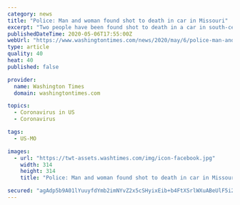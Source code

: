 ```yaml
---
category: news
title: "Police: Man and woman found shot to death in car in Missouri"
excerpt: "Two people have been found shot to death in a car in south-central Missouri’s West Plains near the Arkansas border, police there said."
publishedDateTime: 2020-05-06T17:55:00Z
webUrl: "https://www.washingtontimes.com/news/2020/may/6/police-man-and-woman-found-shot-to-death-in-car-in/"
type: article
quality: 40
heat: 40
published: false

provider:
  name: Washington Times
  domain: washingtontimes.com

topics:
  - Coronavirus in US
  - Coronavirus

tags:
  - US-MO

images:
  - url: "https://twt-assets.washtimes.com/img/icon-facebook.jpg"
    width: 314
    height: 314
    title: "Police: Man and woman found shot to death in car in Missouri"

secured: "agAdp5b9A01lYuuyfdYmb2imNYvZ2x5cSHyixEib+b4FtXSrlWXuABeUlF5i2aaKlrBJUjE3iQqvNoM4x8l4YlZq9Y3DVjAj/mEWUjv+XG2LDfXRSdH1CEkpxjK5GMw3mt7SgvY0CQpWe7YSQrBGcP9trsh8lZPFmIXJVlbO1qAziLqHQRZhmzNkjlXNXVs/OjXeWHM9Jm9qkWdIblazcW95Q62mHB6QD3nYNTEeUOZV9hKBpUkRnHm0xLJw5IxFoW+KgL5Ok2GMKraBwtJw7vR8nNr1Gbf9iNTMstbAZ3K2i3TCKGnHUwluCcvTcDuH;rHkQeEZuDTz6f43im4UpRA=="
---
```


